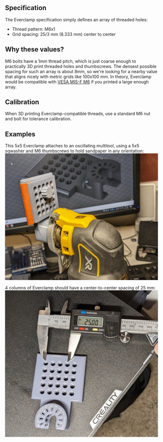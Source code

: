 ## Specification

The Everclamp specification simply defines an array of threaded holes:

- Thread pattern: M6x1
- Grid spacing: 25/3 mm (8.333 mm) center to center

## Why these values?
M6 bolts have a 1mm thread pitch, which is just coarse enough to practically 3D print threaded holes and thumbscrews.  The densest possible spacing for such an array is about 8mm, so we're looking for a nearby value that aligns nicely with metric grids like 100x100 mm.  In theory, Everclamp would be compatible with [VESA MIS-F M6](https://en.wikipedia.org/wiki/Flat_Display_Mounting_Interface#Variants) if you printed a large enough array.

## Calibration

When 3D printing Everclamp-compatible threads, use a standard M6 nut and bolt for tolerance calibration.

## Examples

This 5x5 Everclamp attaches to an oscillating multitool, using a 5x5 sqwasher and M6 thumbscrews to hold sandpaper in any orientation:
![](media/multitool_sandpaper.jpg)

4 columns of Everclamp should have a center-to-center spacing of 25 mm:
![](media/everclamp5x5.jpg)
